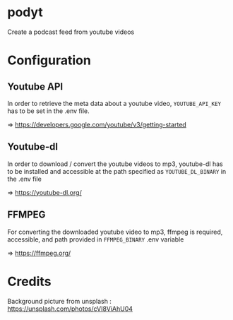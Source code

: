 # podyt

Create a podcast feed from youtube videos

# Configuration

## Youtube API

In order to retrieve the meta data about a youtube video, ```YOUTUBE_API_KEY``` has to be set in the .env file.

=> https://developers.google.com/youtube/v3/getting-started

## Youtube-dl

In order to download / convert the youtube videos to mp3, youtube-dl has to be installed and accessible at the path specified as ```YOUTUBE_DL_BINARY``` in the .env file

=> https://youtube-dl.org/

## FFMPEG

For converting the downloaded youtube video to mp3, ffmpeg is required, accessible, and path provided in ```FFMPEG_BINARY``` .env variable

=> https://ffmpeg.org/

# Credits

Background picture from unsplash : https://unsplash.com/photos/cVI8ViAhU04


